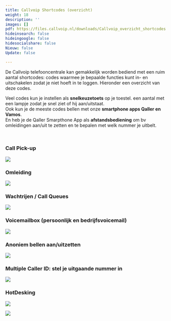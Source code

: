 ```yaml
---
title: Callvoip Shortcodes (overzicht)
weight: 18
description: ''
images: []
pdf: https://files.callvoip.nl/downloads/Callvoip_overzicht_shortcodes.pdf
hideinsearch: false
hideingoogle: false
hidesocialshare: false
Nieuw: false
Update: false

---
```

De Callvoip telefooncentrale kan gemakkelijk worden bediend met een ruim aantal shortcodes: codes waarmee je bepaalde functies kunt in- en uitschakelen zodat je niet hoeft in te loggen. Hieronder een overzicht van deze codes.

Veel codes kun je instellen als **snelkeuzetoets** op je toestel. een aantal met een lampje zodat je snel ziet of hij aan/uitstaat.  
Ook kun je de meeste codes bellen met onze **smartphone apps Qaller en Vamos**.  
En heb je de Qaller Smarpthone App als **afstandsbediening** om bv omleidingen aan/uit te zetten en te bepalen met welk nummer je uitbelt.

<br>

### Call Pick-up

![](https://res.cloudinary.com/callvoip/image/upload/v1578153348/shortcodes-callpickup_covtbh.jpg)

### Omleiding

![](https://res.cloudinary.com/callvoip/image/upload/v1578153457/shortcodes-omleiding_zapqh3.jpg)

### Wachtrijen / Call Queues

![](https://res.cloudinary.com/callvoip/image/upload/v1578153639/shortcodes-wachtrijen_xqoeg9.jpg)

### Voicemailbox (persoonlijk en bedrijfsvoicemail)

![](https://res.cloudinary.com/callvoip/image/upload/v1578153657/shortcodes-voicemail_ql2bkp.jpg)

### Anoniem bellen aan/uitzetten

![](https://res.cloudinary.com/callvoip/image/upload/v1578153675/shortcodes-anoniem_dlu3mm.jpg)

### Multiple Caller ID: stel je uitgaande nummer in

![](https://res.cloudinary.com/callvoip/image/upload/v1578153691/shortcodes-multiple-caller-id_fkvdrs.jpg)

### HotDesking

![](https://res.cloudinary.com/callvoip/image/upload/v1578046289/shortcodes-hotdesking_wko8ag.jpg)

![](https://res.cloudinary.com/callvoip/image/upload/v1578046384/shortcodes-apps_ojm71d.jpg)
